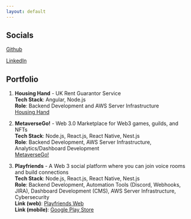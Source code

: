 ```yaml
---
layout: default
---
```


## Socials

<a href="https://github.com/johnmicahmiguel" target="_blank">Github</a>

<a href="https://www.linkedin.com/in/jmmiguel" target="_blank">LinkedIn</a>

## Portfolio

1. **Housing Hand** - UK Rent Guarantor Service  
   **Tech Stack**: Angular, Node.js  
   **Role**: Backend Development and AWS Server Infrastructure  
   <a href="https://housinghand.co.uk/" target="_blank">Housing Hand</a>

2. **MetaverseGo!** - Web 3.0 Marketplace for Web3 games, guilds, and NFTs  
   **Tech Stack**: Node.js, React.js, React Native, Nest.js  
   **Role**: Backend Development, AWS Server Infrastructure, Analytics/Dashboard Development  
   <a href="https://app.metaversego.gg/" target="_blank">MetaverseGo!</a>

3. **Playfriends** - A Web 3 social platform where you can join voice rooms and build connections  
   **Tech Stack**: Node.js, React.js, React Native, Nest.js  
   **Role**: Backend Development, Automation Tools (Discord, Webhooks, JIRA), Dashboard Development (CMS), AWS Server Infrastructure, Cybersecurity  
   **Link (web)**: <a href="https://www.playfriends.gg/" target="_blank">Playfriends Web</a>  
   **Link (mobile)**: <a href="https://play.google.com/store/apps/details?id=gg.playfriends.android&hl=en" target="_blank">Google Play Store</a>



<!-- This is a normal paragraph following a header. GitHub is a code hosting platform for version control and collaboration. It lets you and others work together on projects from anywhere.

## Header 2

> This is a blockquote following a header.
>
> When something is important enough, you do it even if the odds are not in your favor.

### Header 3

```js
// Javascript code with syntax highlighting.
var fun = function lang(l) {
  dateformat.i18n = require('./lang/' + l)
  return true;
}
```

```ruby
# Ruby code with syntax highlighting
GitHubPages::Dependencies.gems.each do |gem, version|
  s.add_dependency(gem, "= #{version}")
end
```

#### Header 4

*   This is an unordered list following a header.
*   This is an unordered list following a header.
*   This is an unordered list following a header.

##### Header 5

1.  This is an ordered list following a header.
2.  This is an ordered list following a header.
3.  This is an ordered list following a header.

###### Header 6

| head1        | head two          | three |
|:-------------|:------------------|:------|
| ok           | good swedish fish | nice  |
| out of stock | good and plenty   | nice  |
| ok           | good `oreos`      | hmm   |
| ok           | good `zoute` drop | yumm  |

### There's a horizontal rule below this.

* * *

### Here is an unordered list:

*   Item foo
*   Item bar
*   Item baz
*   Item zip

### And an ordered list:

1.  Item one
1.  Item two
1.  Item three
1.  Item four

### And a nested list:

- level 1 item
  - level 2 item
  - level 2 item
    - level 3 item
    - level 3 item
- level 1 item
  - level 2 item
  - level 2 item
  - level 2 item
- level 1 item
  - level 2 item
  - level 2 item
- level 1 item

### Small image

![Octocat](https://github.githubassets.com/images/icons/emoji/octocat.png)

### Large image

![Branching](https://guides.github.com/activities/hello-world/branching.png)


### Definition lists can be used with HTML syntax.

<dl>
<dt>Name</dt>
<dd>Godzilla</dd>
<dt>Born</dt>
<dd>1952</dd>
<dt>Birthplace</dt>
<dd>Japan</dd>
<dt>Color</dt>
<dd>Green</dd>
</dl>

```
Long, single-line code blocks should not wrap. They should horizontally scroll if they are too long. This line should be long enough to demonstrate this.
```

```
The final element.
``` -->

